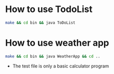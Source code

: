 # How to use TodoList

```bash
make && cd bin && java ToDoList
```

# How to use weather app

```bash
make && cd bin && java WeatherApp && cd ..
```


- The test file is only a basic calculator program

